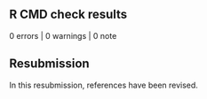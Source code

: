 ## R CMD check results

0 errors | 0 warnings | 0 note

## Resubmission

In this resubmission, references have been revised.
